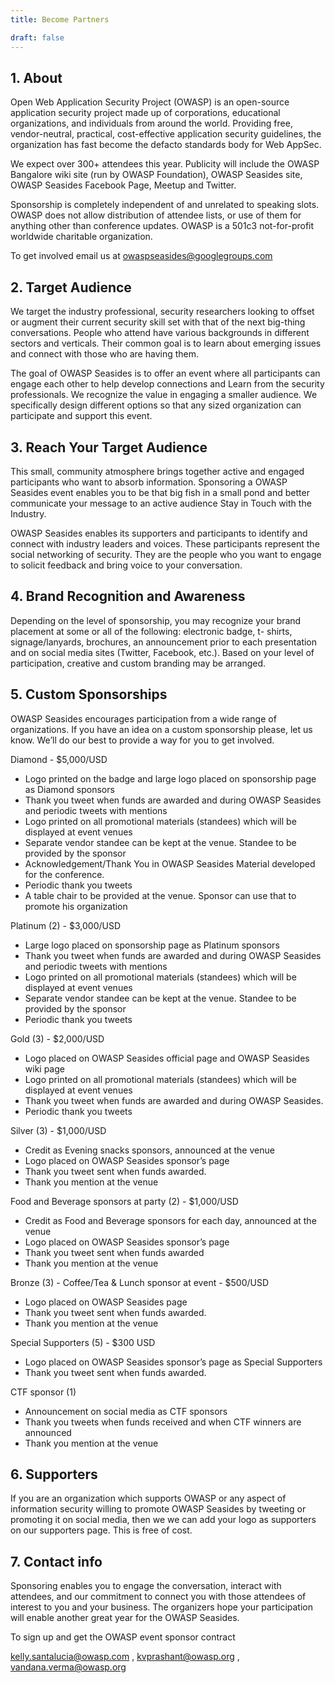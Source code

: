 ```yaml
---
title: Become Partners

draft: false
---
```


## 1. About

Open Web Application Security Project (OWASP) is an open-source application security project made up of corporations, educational organizations, and individuals from around the world. Providing free, vendor-neutral, practical, cost-effective application security guidelines, the organization has fast become the defacto standards body for Web AppSec.

We expect over 300+ attendees this year. Publicity will include the OWASP Bangalore wiki site (run by OWASP Foundation), OWASP Seasides site, OWASP Seasides Facebook Page, Meetup and Twitter.

Sponsorship is completely independent of and unrelated to speaking slots. OWASP does not allow distribution of attendee lists, or use of them for anything other than conference updates. OWASP is a 501c3 not-for-profit worldwide charitable organization.

To get involved email us at owaspseasides@googlegroups.com

## 2. Target Audience

We target the industry professional, security researchers looking to offset or augment their current security skill set with that of the next big-thing conversations. People who attend have various backgrounds in different sectors and verticals. Their common goal is to learn about emerging issues and connect with those who are having them.

The goal of OWASP Seasides is to offer an event where all participants can engage each other to help develop connections and Learn from the  security professionals. We recognize the value in engaging a smaller audience. We specifically design different options so that any sized organization can participate and support this event.

## 3. Reach Your Target Audience

This small, community atmosphere brings together active and engaged participants who want to absorb information. Sponsoring a OWASP Seasides event enables you to be that big fish in a small pond and better communicate your message to an active audience Stay in Touch with the Industry.

OWASP Seasides enables its supporters and participants to identify and connect with industry leaders and voices. These participants represent the social networking of security. They are the people who you want to engage to solicit feedback and bring voice to your conversation.

## 4. Brand Recognition and Awareness

Depending on the level of sponsorship, you may recognize your brand placement at some or all of the following: electronic badge, t- shirts, signage/lanyards, brochures, an announcement prior to each presentation and on social media sites (Twitter, Facebook, etc.). Based on your level of participation, creative and custom branding may be arranged.

## 5. Custom Sponsorships

OWASP Seasides encourages participation from a wide range of organizations. If you have an idea on a custom sponsorship please, let us know. We’ll do our best to provide a way for you to get involved.

Diamond - $5,000/USD

- Logo printed on the badge and large logo placed on sponsorship page as Diamond sponsors
- Thank you tweet when funds are awarded and during OWASP Seasides and periodic tweets with mentions
- Logo printed on all promotional materials (standees) which will be displayed at event venues
- Separate vendor standee can be kept at the venue. Standee to be provided by the sponsor
- Acknowledgement/Thank You in OWASP Seasides Material developed for the conference.
- Periodic thank you tweets
- A table chair to be provided at the venue. Sponsor can use that to promote his organization

Platinum (2) - $3,000/USD

- Large logo placed on sponsorship page as Platinum sponsors
- Thank you tweet when funds are awarded and during OWASP Seasides and periodic tweets with mentions
- Logo printed on all promotional materials (standees) which will be displayed at event venues
- Separate vendor standee can be kept at the venue. Standee to be provided by the sponsor
- Periodic thank you tweets

Gold (3) - $2,000/USD

- Logo placed on OWASP Seasides official page and OWASP Seasides wiki page
- Logo printed on all promotional materials (standees) which will be displayed at event venues
- Thank you tweet when funds are awarded and during OWASP Seasides.
- Periodic thank you tweets

Silver (3) - $1,000/USD

- Credit as Evening snacks sponsors, announced at the venue
- Logo placed on OWASP Seasides sponsor’s page
- Thank you tweet sent when funds awarded.
- Thank you mention at the venue

Food and Beverage sponsors at party (2) - $1,000/USD

- Credit as Food and Beverage sponsors for each day, announced at the venue
- Logo placed on OWASP Seasides sponsor’s page
- Thank you tweet sent when funds awarded
- Thank you mention at the venue

Bronze (3) - Coffee/Tea & Lunch sponsor at event - $500/USD

- Logo placed on OWASP Seasides page
- Thank you tweet sent when funds awarded.
- Thank you mention at the venue


Special Supporters (5) - $300 USD

- Logo placed on OWASP Seasides sponsor’s page as Special Supporters
- Thank you tweet sent when funds awarded.

CTF sponsor (1)

- Announcement on social media as CTF sponsors
- Thank you tweets when funds received and when CTF winners are announced
- Thank you mention at the venue

## 6. Supporters

If you are an organization which supports OWASP or any aspect of information security willing to promote OWASP Seasides by tweeting or promoting it on social media, then we we can add your logo as supporters on our supporters page. This is free of cost.

## 7. Contact info

Sponsoring enables you to engage the conversation, interact with attendees, and our commitment to connect you with those attendees of interest to you and your business. The organizers hope your participation will enable another great year for the OWASP Seasides.

To sign up and get the OWASP event sponsor contract

<kelly.santalucia@owasp.com> , <kvprashant@owasp.org> , <vandana.verma@owasp.org>